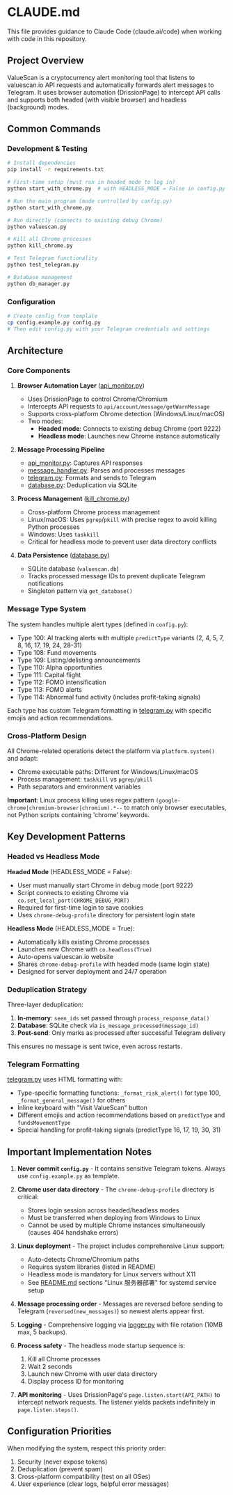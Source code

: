 # CLAUDE.md

This file provides guidance to Claude Code (claude.ai/code) when working with code in this repository.

## Project Overview

ValueScan is a cryptocurrency alert monitoring tool that listens to valuescan.io API requests and automatically forwards alert messages to Telegram. It uses browser automation (DrissionPage) to intercept API calls and supports both headed (with visible browser) and headless (background) modes.

## Common Commands

### Development & Testing
```bash
# Install dependencies
pip install -r requirements.txt

# First-time setup (must run in headed mode to log in)
python start_with_chrome.py  # with HEADLESS_MODE = False in config.py

# Run the main program (mode controlled by config.py)
python start_with_chrome.py

# Run directly (connects to existing debug Chrome)
python valuescan.py

# Kill all Chrome processes
python kill_chrome.py

# Test Telegram functionality
python test_telegram.py

# Database management
python db_manager.py
```

### Configuration
```bash
# Create config from template
cp config.example.py config.py
# Then edit config.py with your Telegram credentials and settings
```

## Architecture

### Core Components

1. **Browser Automation Layer** ([api_monitor.py](api_monitor.py))
   - Uses DrissionPage to control Chrome/Chromium
   - Intercepts API requests to `api/account/message/getWarnMessage`
   - Supports cross-platform Chrome detection (Windows/Linux/macOS)
   - Two modes:
     - **Headed mode**: Connects to existing debug Chrome (port 9222)
     - **Headless mode**: Launches new Chrome instance automatically

2. **Message Processing Pipeline**
   - [api_monitor.py](api_monitor.py): Captures API responses
   - [message_handler.py](message_handler.py): Parses and processes messages
   - [telegram.py](telegram.py): Formats and sends to Telegram
   - [database.py](database.py): Deduplication via SQLite

3. **Process Management** ([kill_chrome.py](kill_chrome.py))
   - Cross-platform Chrome process management
   - Linux/macOS: Uses `pgrep`/`pkill` with precise regex to avoid killing Python processes
   - Windows: Uses `taskkill`
   - Critical for headless mode to prevent user data directory conflicts

4. **Data Persistence** ([database.py](database.py))
   - SQLite database (`valuescan.db`)
   - Tracks processed message IDs to prevent duplicate Telegram notifications
   - Singleton pattern via `get_database()`

### Message Type System

The system handles multiple alert types (defined in `config.py`):
- Type 100: AI tracking alerts with multiple `predictType` variants (2, 4, 5, 7, 8, 16, 17, 19, 24, 28-31)
- Type 108: Fund movements
- Type 109: Listing/delisting announcements
- Type 110: Alpha opportunities
- Type 111: Capital flight
- Type 112: FOMO intensification
- Type 113: FOMO alerts
- Type 114: Abnormal fund activity (includes profit-taking signals)

Each type has custom Telegram formatting in [telegram.py](telegram.py) with specific emojis and action recommendations.

### Cross-Platform Design

All Chrome-related operations detect the platform via `platform.system()` and adapt:
- Chrome executable paths: Different for Windows/Linux/macOS
- Process management: `taskkill` vs `pgrep/pkill`
- Path separators and environment variables

**Important**: Linux process killing uses regex pattern `(google-chrome|chromium-browser|chromium).*--` to match only browser executables, not Python scripts containing 'chrome' keywords.

## Key Development Patterns

### Headed vs Headless Mode

**Headed Mode** (HEADLESS_MODE = False):
- User must manually start Chrome in debug mode (port 9222)
- Script connects to existing Chrome via `co.set_local_port(CHROME_DEBUG_PORT)`
- Required for first-time login to save cookies
- Uses `chrome-debug-profile` directory for persistent login state

**Headless Mode** (HEADLESS_MODE = True):
- Automatically kills existing Chrome processes
- Launches new Chrome with `co.headless(True)`
- Auto-opens valuescan.io website
- Shares `chrome-debug-profile` with headed mode (same login state)
- Designed for server deployment and 24/7 operation

### Deduplication Strategy

Three-layer deduplication:
1. **In-memory**: `seen_ids` set passed through `process_response_data()`
2. **Database**: SQLite check via `is_message_processed(message_id)`
3. **Post-send**: Only marks as processed after successful Telegram delivery

This ensures no message is sent twice, even across restarts.

### Telegram Formatting

[telegram.py](telegram.py) uses HTML formatting with:
- Type-specific formatting functions: `_format_risk_alert()` for type 100, `_format_general_message()` for others
- Inline keyboard with "Visit ValueScan" button
- Different emojis and action recommendations based on `predictType` and `fundsMovementType`
- Special handling for profit-taking signals (predictType 16, 17, 19, 30, 31)

## Important Implementation Notes

1. **Never commit `config.py`** - It contains sensitive Telegram tokens. Always use `config.example.py` as template.

2. **Chrome user data directory** - The `chrome-debug-profile` directory is critical:
   - Stores login session across headed/headless modes
   - Must be transferred when deploying from Windows to Linux
   - Cannot be used by multiple Chrome instances simultaneously (causes 404 handshake errors)

3. **Linux deployment** - The project includes comprehensive Linux support:
   - Auto-detects Chrome/Chromium paths
   - Requires system libraries (listed in README)
   - Headless mode is mandatory for Linux servers without X11
   - See [README.md](README.md) sections "Linux 服务器部署" for systemd service setup

4. **Message processing order** - Messages are reversed before sending to Telegram (`reversed(new_messages)`) so newest alerts appear first.

5. **Logging** - Comprehensive logging via [logger.py](logger.py) with file rotation (10MB max, 5 backups).

6. **Process safety** - The headless mode startup sequence is:
   1. Kill all Chrome processes
   2. Wait 2 seconds
   3. Launch new Chrome with user data directory
   4. Display process ID for monitoring

7. **API monitoring** - Uses DrissionPage's `page.listen.start(API_PATH)` to intercept network requests. The listener yields packets indefinitely in `page.listen.steps()`.

## Configuration Priorities

When modifying the system, respect this priority order:
1. Security (never expose tokens)
2. Deduplication (prevent spam)
3. Cross-platform compatibility (test on all OSes)
4. User experience (clear logs, helpful error messages)
